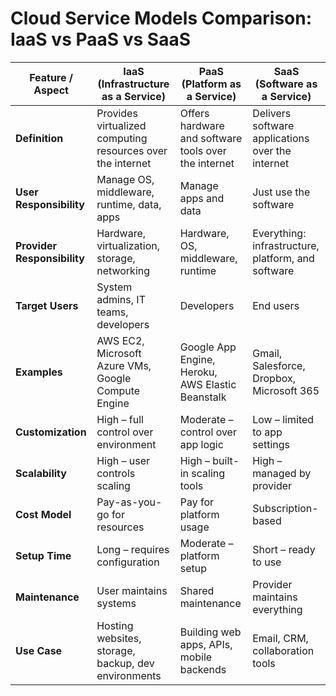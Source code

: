 # Cloud Service Models Comparison: IaaS vs PaaS vs SaaS

| Feature / Aspect              | IaaS (Infrastructure as a Service)             | PaaS (Platform as a Service)                  | SaaS (Software as a Service)                  |
|------------------------------|-----------------------------------------------|----------------------------------------------|----------------------------------------------|
| **Definition**               | Provides virtualized computing resources over the internet | Offers hardware and software tools over the internet | Delivers software applications over the internet |
| **User Responsibility**      | Manage OS, middleware, runtime, data, apps     | Manage apps and data                          | Just use the software                         |
| **Provider Responsibility**  | Hardware, virtualization, storage, networking  | Hardware, OS, middleware, runtime             | Everything: infrastructure, platform, and software |
| **Target Users**             | System admins, IT teams, developers            | Developers                                    | End users                                     |
| **Examples**                 | AWS EC2, Microsoft Azure VMs, Google Compute Engine | Google App Engine, Heroku, AWS Elastic Beanstalk | Gmail, Salesforce, Dropbox, Microsoft 365    |
| **Customization**            | High – full control over environment           | Moderate – control over app logic             | Low – limited to app settings                 |
| **Scalability**              | High – user controls scaling                   | High – built-in scaling tools                 | High – managed by provider                    |
| **Cost Model**               | Pay-as-you-go for resources                    | Pay for platform usage                        | Subscription-based                            |
| **Setup Time**               | Long – requires configuration                  | Moderate – platform setup                     | Short – ready to use                          |
| **Maintenance**              | User maintains systems                         | Shared maintenance                            | Provider maintains everything                 |
| **Use Case**                 | Hosting websites, storage, backup, dev environments | Building web apps, APIs, mobile backends      | Email, CRM, collaboration tools               |


